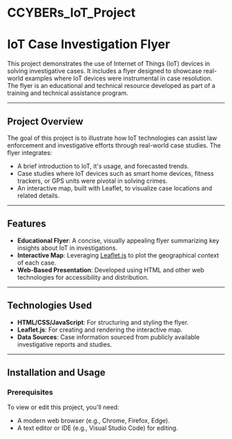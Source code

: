 # CCYBERs_IoT_Project
# IoT Case Investigation Flyer

This project demonstrates the use of Internet of Things (IoT) devices in solving investigative cases. It includes a flyer designed to showcase real-world examples where IoT devices were instrumental in case resolution. The flyer is an educational and technical resource developed as part of a training and technical assistance program. 

---

## Project Overview

The goal of this project is to illustrate how IoT technologies can assist law enforcement and investigative efforts through real-world case studies. The flyer integrates:
- A brief introduction to IoT, it's usage, and forecasted trends. 
- Case studies where IoT devices such as smart home devices, fitness trackers, or GPS units were pivotal in solving crimes.
- An interactive map, built with Leaflet, to visualize case locations and related details.

---

## Features

- **Educational Flyer**: A concise, visually appealing flyer summarizing key insights about IoT in investigations.
- **Interactive Map**: Leveraging [Leaflet.js](https://leafletjs.com/) to plot the geographical context of each case.
- **Web-Based Presentation**: Developed using HTML and other web technologies for accessibility and distribution.

---

## Technologies Used

- **HTML/CSS/JavaScript**: For structuring and styling the flyer.
- **Leaflet.js**: For creating and rendering the interactive map.
- **Data Sources**: Case information sourced from publicly available investigative reports and studies.

---

## Installation and Usage

### Prerequisites
To view or edit this project, you'll need:
- A modern web browser (e.g., Chrome, Firefox, Edge).
- A text editor or IDE (e.g., Visual Studio Code) for editing.
